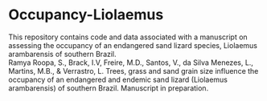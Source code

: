 # Occupancy-Liolaemus
This repository contains code and data associated with a manuscript on assessing the occupancy of an endangered sand lizard species, Liolaemus arambarensis of southern Brazil.
<br>
Ramya Roopa, S., Brack, I.V, Freire, M.D., Santos, V., da Silva Menezes, L., Martins, M.B., & Verrastro, L. Trees, grass and sand grain size influence the occupancy of an endangered and endemic sand lizard (Liolaemus arambarensis) of southern Brazil. Manuscript in preparation. 




